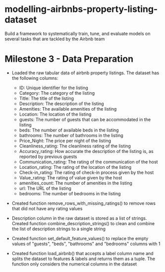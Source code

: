 # modelling-airbnbs-property-listing-dataset

Build a framework to systematically train, tune, and evaluate models on several tasks that are tackled by the Airbnb team

# Milestone 3 - Data Preparation

- Loaded the raw tabular data of airbnb property listings. The dataset has the following columns:

  - ID: Unique identifier for the listing
  - Category: The category of the listing
  - Title: The title of the listing
  - Description: The description of the listing
  - Amenities: The available amenities of the listing
  - Location: The location of the listing
  - guests: The number of guests that can be accommodated in the listing
  - beds: The number of available beds in the listing
  - bathrooms: The number of bathrooms in the listing
  - Price_Night: The price per night of the listing
  - Cleanliness_rating: The cleanliness rating of the listing
  - Accuracy_rating: How accurate the description of the listing is, as reported by previous guests
  - Communication_rating: The rating of the communication of the host
  - Location_rating: The rating of the location of the listing
  - Check-in_rating: The rating of check-in process given by the host
  - Value_rating: The rating of value given by the host
  - amenities_count: The number of amenities in the listing
  - url: The URL of the listing
  - bedrooms: The number of bedrooms in the listing

- Created function remove_rows_with_missing_ratings() to remove rows that did not have any rating values
- Description column in the raw dataset is stored as a list of strings. Created function combine_description_strings() to clean and combine the list of description strings to a single string
- Created function set_default_feature_values() to replace the empty values of "guests", "beds", "bathrooms" and "bedrooms" columns with 1
- Created function load_airbnb() that accepts a label column name and splits the dataset to features & labels and returns them as a tuple. The function only considers the numerical columns in the dataset
